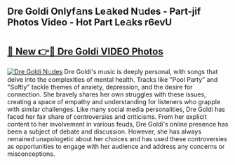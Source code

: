 ## Dre Goldi Onlyf𝚊ns Le𝚊ked N𝚞des - Part-jif Photos Video - Hot Part Le𝚊ks r6evU

# <h2><a href="http://ac44424.deff.icu/?id=Dre+Goldi">🔗 New 👉🔴 Dre Goldi VIDEO Photos</a></h2>

[![Dre Goldi N𝚞des](https://i.imgur.com/rIISA9y.gif)](http://ac44424.deff.icu/?id=Dre+Goldi)
Dre Goldi's music is deeply personal, with songs that delve into the complexities of mental health. Tracks like "Pool Party" and "Softly" tackle themes of anxiety, depression, and the desire for connection. She bravely shares her own struggles with these issues, creating a space of empathy and understanding for listeners who grapple with similar challenges. Like many social media personalities, Dre Goldi has faced her fair share of controversies and criticisms. From her explicit content to her involvement in various feuds, Dre Goldi's online presence has been a subject of debate and discussion. However, she has always remained unapologetic about her choices and has used these controversies as opportunities to engage with her audience and address any concerns or misconceptions.
